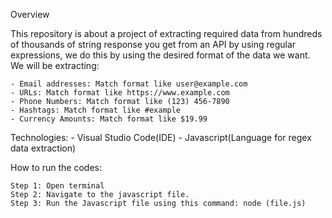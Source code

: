 Overview

This repository is about a project of extracting required data from hundreds of thousands of string response you get from an API by using regular expressions, we do this by using the desired format of the data we want. We will be extracting:

    - Email addresses: Match format like user@example.com
    - URLs: Match format like https://www.example.com
    - Phone Numbers: Match format like (123) 456-7890
    - Hashtags: Match format like #example
    - Currency Amounts: Match format like $19.99

Technologies:
    - Visual Studio Code(IDE)
    - Javascript(Language for regex data extraction)

How to run the codes:

    Step 1: Open terminal
    Step 2: Navigate to the javascript file.
    Step 3: Run the Javascript file using this command: node (file.js)